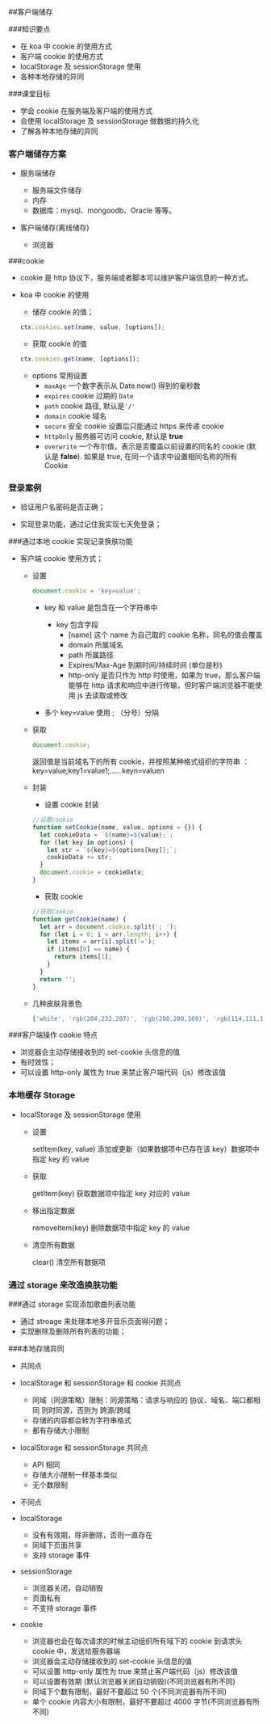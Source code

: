 ##客户端储存

###知识要点

- 在 koa 中 cookie 的使用方式
- 客户端 cookie 的使用方式
- localStorage 及 sessionStorage 使用
- 各种本地存储的异同

###课堂目标

- 学会 cookie 在服务端及客户端的使用方式
- 会使用 localStorage 及 sessionStorage 做数据的持久化
- 了解各种本地存储的异同

### 客户端储存方案

- 服务端储存

  - 服务端文件储存
  - 内存
  - 数据库：mysql、mongoodb、Oracle 等等。

- 客户端储存(离线储存)

  - 浏览器

###cookie

- cookie 是 http 协议下，服务端或者脚本可以维护客户端信息的一种方式。

- koa 中 cookie 的使用

  - 储存 cookie 的值；

  ```js
  ctx.cookies.set(name, value, [options]);
  ```

  - 获取 cookie 的值

  ```js
  ctx.cookies.get(name, [options]);
  ```

  - options 常用设置
    - `maxAge` 一个数字表示从 Date.now() 得到的毫秒数
    - `expires` cookie 过期的 `Date`
    - `path` cookie 路径, 默认是`'/'`
    - `domain` cookie 域名
    - `secure` 安全 cookie 设置后只能通过 https 来传递 cookie
    - `httpOnly` 服务器可访问 cookie, 默认是 **true**
    - `overwrite` 一个布尔值，表示是否覆盖以前设置的同名的 cookie (默认是 **false**). 如果是 true, 在同一个请求中设置相同名称的所有 Cookie

### 登录案例

- 验证用户名密码是否正确；

- 实现登录功能，通过记住我实现七天免登录；

###通过本地 cookie 实现记录换肤功能

- 客户端 cookie 使用方式；

  - 设置

    ```js
    document.cookie = 'key=value';
    ```

    - key 和 value 是包含在一个字符串中

      - key 包含字段
        - [name] 这个 name 为自己取的 cookie 名称，同名的值会覆盖
        - domain 所属域名
        - path 所属路径
        - Expires/Max-Age 到期时间/持续时间 (单位是秒)
        - http-only 是否只作为 http 时使用，如果为 true，那么客户端能够在 http 请求和响应中进行传输，但时客户端浏览器不能使用 js 去读取或修改

    - 多个 key=value 使用 ; （分号）分隔

  - 获取

    ```js
    document.cookie;
    ```

    返回值是当前域名下的所有 cookie，并按照某种格式组织的字符串 ：key=value;key1=value1;......keyn=valuen

  - 封装

    - 设置 cookie 封装

    ```js
    //设置cookie
    function setCookie(name, value, options = {}) {
      let cookieData = `${name}=${value};`;
      for (let key in options) {
        let str = `${key}=${options[key]};`;
        cookieData += str;
      }
      document.cookie = cookieData;
    }
    ```

    - 获取 cookie

    ```js
    //获取Cookie
    function getCookie(name) {
      let arr = document.cookie.split('; ');
      for (let i = 0; i < arr.length; i++) {
        let items = arr[i].split('=');
        if (items[0] == name) {
          return items[1];
        }
      }
      return '';
    }
    ```

  - 几种皮肤背景色

    ```js
    ['white', 'rgb(204,232,207)', 'rgb(200,200,169)', 'rgb(114,111,128)'];
    ```

###客户端操作 cookie 特点

- 浏览器会主动存储接收到的 set-cookie 头信息的值
- 有时效性；
- 可以设置 http-only 属性为 true 来禁止客户端代码（js）修改该值

### 本地缓存 Storage

- localStorage 及 sessionStorage 使用

  - 设置

    setItem(key, value) 添加或更新（如果数据项中已存在该 key）数据项中指定 key 的 value

  - 获取

    getItem(key) 获取数据项中指定 key 对应的 value

  - 移出指定数据

    removeItem(key) 删除数据项中指定 key 的 value

  - 清空所有数据

    clear() 清空所有数据项

### 通过 storage 来改造换肤功能

###通过 storage 实现添加歌曲列表功能

- 通过 stroage 来处理本地多开音乐页面得问题；
- 实现删除及删除所有列表的功能；

###本地存储异同

- 共同点

- localStorage 和 sessionStorage 和 cookie 共同点

  - 同域（同源策略）限制：同源策略：请求与响应的 协议、域名、端口都相同 则时同源，否则为 跨源/跨域
  - 存储的内容都会转为字符串格式
  - 都有存储大小限制

- localStorage 和 sessionStorage 共同点

  - API 相同
  - 存储大小限制一样基本类似
  - 无个数限制

- 不同点
- localStorage
  - 没有有效期，除非删除，否则一直存在
  - 同域下页面共享
  - 支持 storage 事件
- sessionStorage

  - 浏览器关闭，自动销毁
  - 页面私有
  - 不支持 storage 事件

- cookie
  - 浏览器也会在每次请求的时候主动组织所有域下的 cookie 到请求头 cookie 中，发送给服务器端
  - 浏览器会主动存储接收到的 set-cookie 头信息的值
  - 可以设置 http-only 属性为 true 来禁止客户端代码（js）修改该值
  - 可以设置有效期 (默认浏览器关闭自动销毁)(不同浏览器有所不同)
  - 同域下个数有限制，最好不要超过 50 个(不同浏览器有所不同)
  - 单个 cookie 内容大小有限制，最好不要超过 4000 字节(不同浏览器有所不同)
